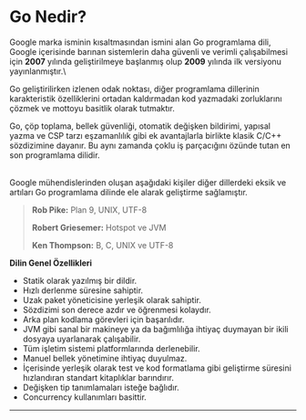 # Go Nedir?

Google marka isminin kısaltmasından ismini alan Go programlama dili, Google içerisinde barınan sistemlerin daha güvenli ve verimli çalışabilmesi için **2007** yılında geliştirilmeye başlanmış olup **2009** yılında ilk versiyonu yayınlanmıştır.\


Go geliştirilirken izlenen odak noktası, diğer programlama dillerinin karakteristik özelliklerini ortadan kaldırmadan kod yazmadaki zorluklarını çözmek ve mottoyu basitlik olarak tutmaktır.

Go, çöp toplama, bellek güvenliği, otomatik değişken bildirimi, yapısal yazma ve CSP tarzı eşzamanlılık gibi ek avantajlarla birlikte klasik C/C++ sözdizimine dayanır. Bu aynı zamanda çoklu iş parçacığını özünde tutan en son programlama dilidir.

\
Google mühendislerinden oluşan aşağıdaki kişiler diğer dillerdeki eksik ve artıları Go programlama dilinde ele alarak geliştirme sağlamıştır.

> **Rob Pike:** Plan 9, UNIX, UTF-8
>
> **Robert Griesemer:** Hotspot ve JVM
>
> **Ken Thompson:** B, C, UNIX ve UTF-8

**Dilin Genel Özellikleri**

* Statik olarak yazılmış bir dildir.
* Hızlı derlenme süresine sahiptir.
* Uzak paket yöneticisine yerleşik olarak sahiptir.
* Sözdizimi son derece azdır ve öğrenmesi kolaydır.
* Arka plan kodlama görevleri için başarılıdır.
* JVM gibi sanal bir makineye ya da bağımlılığa ihtiyaç duymayan bir ikili dosyaya uyarlanarak çalışabilir.
* Tüm işletim sistemi platformlarında derlenebilir.
* Manuel bellek yönetimine ihtiyaç duyulmaz.
* İçerisinde yerleşik olarak test ve kod formatlama gibi geliştirme süresini hızlandıran standart kitaplıklar barındırır.
* Değişken tip tanımlamaları isteğe bağlıdır.
* Concurrency kullanımları basittir.

****

